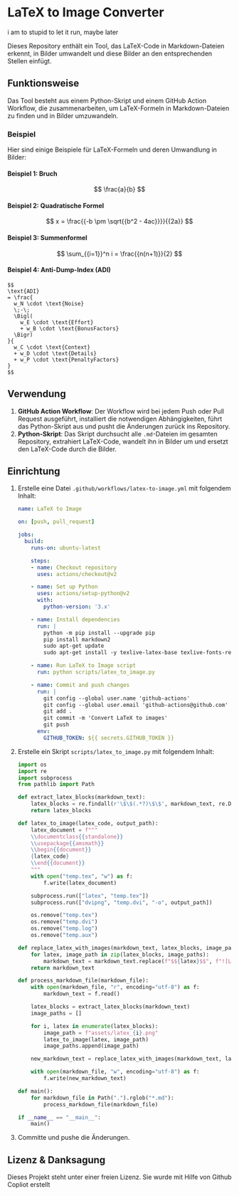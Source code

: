 # LaTeX to Image Converter

i am to stupid to let it run, maybe later

Dieses Repository enthält ein Tool, das LaTeX-Code in Markdown-Dateien erkennt, in Bilder umwandelt und diese Bilder an den entsprechenden Stellen einfügt.

## Funktionsweise

Das Tool besteht aus einem Python-Skript und einem GitHub Action Workflow, die zusammenarbeiten, um LaTeX-Formeln in Markdown-Dateien zu finden und in Bilder umzuwandeln.

### Beispiel

Hier sind einige Beispiele für LaTeX-Formeln und deren Umwandlung in Bilder:

#### Beispiel 1: Bruch

$$
\frac{a}{b}
$$

#### Beispiel 2: Quadratische Formel

$$
x = \frac{{-b \pm \sqrt{{b^2 - 4ac}}}}{{2a}}
$$

#### Beispiel 3: Summenformel

$$
\sum_{{i=1}}^n i = \frac{{n(n+1)}}{2}
$$

#### Beispiel 4: Anti-Dump-Index (ADI)
```
$$
\text{ADI} 
= \frac{
  w_N \cdot \text{Noise} 
  \;-\;
  \Bigl(
    w_E \cdot \text{Effort} 
    + w_B \cdot \text{BonusFactors}
  \Bigr)
}{
  w_C \cdot \text{Context} 
  + w_D \cdot \text{Details} 
  + w_P \cdot \text{PenaltyFactors}
}
$$
```
## Verwendung

1. **GitHub Action Workflow**: Der Workflow wird bei jedem Push oder Pull Request ausgeführt, installiert die notwendigen Abhängigkeiten, führt das Python-Skript aus und pusht die Änderungen zurück ins Repository.
2. **Python-Skript**: Das Skript durchsucht alle `.md`-Dateien im gesamten Repository, extrahiert LaTeX-Code, wandelt ihn in Bilder um und ersetzt den LaTeX-Code durch die Bilder.

## Einrichtung

1. Erstelle eine Datei `.github/workflows/latex-to-image.yml` mit folgendem Inhalt:

    ```yaml
    name: LaTeX to Image

    on: [push, pull_request]

    jobs:
      build:
        runs-on: ubuntu-latest

        steps:
        - name: Checkout repository
          uses: actions/checkout@v2

        - name: Set up Python
          uses: actions/setup-python@v2
          with:
            python-version: '3.x'

        - name: Install dependencies
          run: |
            python -m pip install --upgrade pip
            pip install markdown2
            sudo apt-get update
            sudo apt-get install -y texlive-latex-base texlive-fonts-recommended texlive-fonts-extra texlive-latex-extra dvipng

        - name: Run LaTeX to Image script
          run: python scripts/latex_to_image.py

        - name: Commit and push changes
          run: |
            git config --global user.name 'github-actions'
            git config --global user.email 'github-actions@github.com'
            git add .
            git commit -m 'Convert LaTeX to images'
            git push
          env:
            GITHUB_TOKEN: ${{ secrets.GITHUB_TOKEN }}
    ```

2. Erstelle ein Skript `scripts/latex_to_image.py` mit folgendem Inhalt:

    ```python
    import os
    import re
    import subprocess
    from pathlib import Path

    def extract_latex_blocks(markdown_text):
        latex_blocks = re.findall(r'\$\$(.*?)\$\$', markdown_text, re.DOTALL)
        return latex_blocks

    def latex_to_image(latex_code, output_path):
        latex_document = f"""
        \\documentclass{{standalone}}
        \\usepackage{{amsmath}}
        \\begin{{document}}
        {latex_code}
        \\end{{document}}
        """
        with open("temp.tex", "w") as f:
            f.write(latex_document)

        subprocess.run(["latex", "temp.tex"])
        subprocess.run(["dvipng", "temp.dvi", "-o", output_path])

        os.remove("temp.tex")
        os.remove("temp.dvi")
        os.remove("temp.log")
        os.remove("temp.aux")

    def replace_latex_with_images(markdown_text, latex_blocks, image_paths):
        for latex, image_path in zip(latex_blocks, image_paths):
            markdown_text = markdown_text.replace(f"$${latex}$$", f"![LaTeX Image]({image_path})")
        return markdown_text

    def process_markdown_file(markdown_file):
        with open(markdown_file, "r", encoding="utf-8") as f:
            markdown_text = f.read()

        latex_blocks = extract_latex_blocks(markdown_text)
        image_paths = []

        for i, latex in enumerate(latex_blocks):
            image_path = f"assets/latex_{i}.png"
            latex_to_image(latex, image_path)
            image_paths.append(image_path)

        new_markdown_text = replace_latex_with_images(markdown_text, latex_blocks, image_paths)

        with open(markdown_file, "w", encoding="utf-8") as f:
            f.write(new_markdown_text)

    def main():
        for markdown_file in Path(".").rglob("*.md"):
            process_markdown_file(markdown_file)

    if __name__ == "__main__":
        main()
    ```

3. Committe und pushe die Änderungen.

## Lizenz & Danksagung

Dieses Projekt steht unter einer freien Lizenz. Sie wurde mit Hilfe von  Github Copliot erstellt 

